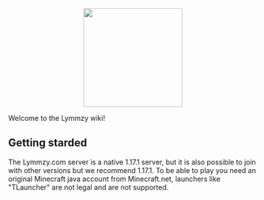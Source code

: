 <center>
  <img src="https://lymmzy.com/img/logo.png" width="200px" height="200px"></img>
</center>

Welcome to the Lymmzy wiki!



## Getting starded
The Lymmzy.com server is a native 1.17.1 server, but it is also possible to join with other versions but we recommend 1.17.1. To be able to play you need an original Minecraft java account from Minecraft.net, launchers like "TLauncher" are not legal and are not supported.
